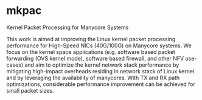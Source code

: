 # mkpac
Kernel Packet Processing for Manycore Systems

This work is aimed at improving the Linux kernel packet processing performance for High-Speed NICs (40G/100G) on Manycore systems. We focus on the kernel space applications (e.g. software based packet forwarding (OVS kernel mode), software based firewall, and other NFV use-cases) and aim to optimize the kernel network stack performance by mitigating high-impact overheads residing in network stack of Linux kernel and by leveraging the availability of manycores. With TX and RX path optimizations, considerable performance improvement can be achieved for small packet sizes.
